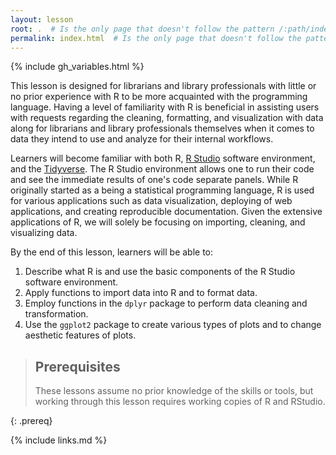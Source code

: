 ```yaml
---
layout: lesson
root: .  # Is the only page that doesn't follow the pattern /:path/index.html
permalink: index.html  # Is the only page that doesn't follow the pattern /:path/index.html
---
```


{% include gh_variables.html %}

This lesson is designed for librarians and library professionals with little or no prior experience with R to be more acquainted with the programming language. Having a level of familiarity with R is beneficial in assisting users with requests regarding the cleaning, formatting, and visualization with data along for librarians and library professionals themselves when it comes to data they intend to use and analyze for their internal workflows.

Learners will become familiar with both R, [R Studio](https://rstudio.com/) software environment, and the [Tidyverse](https://www.tidyverse.org/). The R Studio environment allows one to run their code and see the immediate results of one's code separate panels. While R originally started as a being a statistical programming language, R is used for various applications such as data visualization, deploying of web applications, and creating reproducible documentation. Given the extensive applications of R, we will solely be focusing on importing, cleaning, and visualizing data.

By the end of this lesson, learners will be able to:

1. Describe what R is and use the basic components of the R Studio software environment.
2. Apply functions to import data into R and to format data.
3. Employ functions in the `dplyr` package to perform data cleaning and transformation.
4. Use the `ggplot2` package to create various types of plots and to change aesthetic features of plots.

> ## Prerequisites 
>
> These lessons assume no prior knowledge of the skills or tools, but working through this lesson requires working copies of R and RStudio.
>
{: .prereq}

{% include links.md %}
